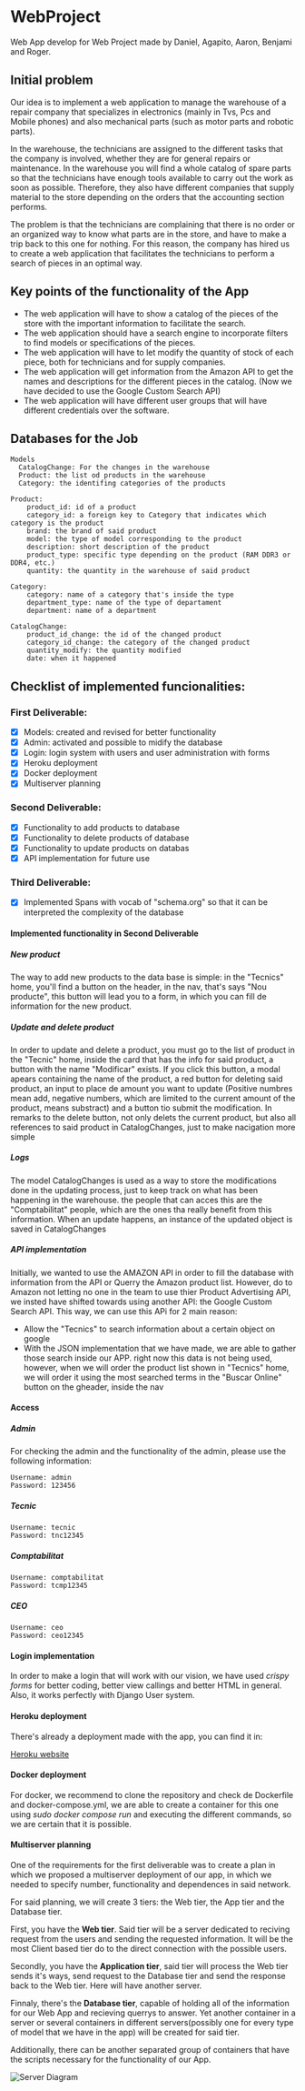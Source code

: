 # WebProject
Web App develop for Web Project made by Daniel, Agapito, Aaron, Benjami and Roger.

## Initial problem
Our idea is to implement a web application to manage the warehouse of a repair company that
specializes in electronics (mainly in Tvs, Pcs and Mobile phones) and also mechanical parts (such as
motor parts and robotic parts). 

In the warehouse, the technicians are assigned to the different tasks that
the company is involved, whether they are for general repairs or maintenance.
In the warehouse you will find a whole catalog of spare parts so that the technicians have enough tools
available to carry out the work as soon as possible. Therefore, they also have different companies that
supply material to the store depending on the orders that the accounting section performs.

The problem is that the technicians are complaining that there is no order or an organized way to know
what parts are in the store, and have to make a trip back to this one for nothing.
For this reason, the company has hired us to create a web application that facilitates the technicians to
perform a search of pieces in an optimal way.

## Key points of the functionality of the App

+ The web application will have to show a catalog of the pieces of the store with the important information to
facilitate the search.
+ The web application should have a search engine to incorporate filters to find models or specifications of
the pieces.
+ The web application will have to let modify the quantity of stock of each piece, both for technicians and for
supply companies.
+ The web application will get information from the Amazon API to get the names and descriptions for the
different pieces in the catalog. (Now we have decided to use the Google Custom Search API)
+ The web application will have different user groups that will have different credentials over the software.

## Databases for the Job
    Models
      CatalogChange: For the changes in the warehouse
      Product: the list od products in the warehouse
      Category: the identifing categories of the products

    Product:
        product_id: id of a product
        category_id: a foreign key to Category that indicates which category is the product
        brand: the brand of said product
        model: the type of model corresponding to the product
        description: short description of the product
        product_type: specific type depending on the product (RAM DDR3 or DDR4, etc.)
        quantity: the quantity in the warehouse of said product
        
    Category:
        category: name of a category that's inside the type
        department_type: name of the type of departament
        department: name of a department
        
    CatalogChange:
        product_id_change: the id of the changed product
        category_id_change: the category of the changed product 
        quantity_modify: the quantity modified
        date: when it happened

## Checklist of implemented funcionalities:
### First Deliverable:
- [x] Models: created and revised for better functionality
- [x] Admin: activated and possible to midify the database
- [x] Login: login system with users and user administration with forms
- [x] Heroku deployment
- [x] Docker deployment
- [x] Multiserver planning
### Second Deliverable:
- [X] Functionality to add products to database
- [x] Functionality to delete products of database
- [x] Functionality to update products on databas
- [x] API implementation for future use
### Third Deliverable:
- [x] Implemented Spans with vocab of "schema.org" so that it can be interpreted the complexity of the database
#### Implemented functionality in Second Deliverable
##### New product
The way to add new products to the data base is simple: in the "Tecnics" home, you'll find a button on the header, in the nav, that's says "Nou producte", this button will lead you to a form, in which you can fill de information for the new product.
##### Update and delete product
In order to update and delete a product, you must go to the list of product in the "Tecnic" home, inside the card that has the info for said product, a button with the name "Modificar" exists. If you click this button, a modal apears containing the name of the product, a red button for deleting said product, an input to place de amount you want to update (Positive numbres mean add, negative numbers, which are limited to the current amount of the product, means substract) and a button tio submit the modification. In remarks to the delete button, not only delets the current product, but also all references to said product in CatalogChanges, just to make nacigation more simple
##### Logs
The model CatalogChanges is used as a way to store the modifications done in the updating process, just to keep track on what has been happening in the warehouse. the people that can acces this are the "Comptabilitat" people, which are the ones tha really benefit from this information. When an update happens,  an instance of the updated object is saved in CatalogChanges
##### API implementation
Initially, we wanted to use the AMAZON API in order to fill the database with information from the API or Querry the Amazon product list. However, do to Amazon not letting no one in the team to use thier Product Advertising API, we insted have shifted towards using another API: the Google Custom Search API. This way, we can use this APi for 2 main reason:
- Allow the "Tecnics" to search information about a certain object on google
- With the JSON implementation that we have made, we are able to gather those search inside our APP. right now this data is not being used, however, when we will order the product list shown in "Tecnics" home, we will order it using the most searched terms in the "Buscar Online" button on the gheader, inside the nav
#### Access
##### Admin
For checking the admin and the functionality of the admin, please use the following information:

    Username: admin
    Password: 123456

##### Tecnic

    Username: tecnic
    Password: tnc12345
    
##### Comptabilitat

    Username: comptabilitat
    Password: tcmp12345   
    
##### CEO

    Username: ceo
    Password: ceo12345
    

#### Login implementation

In order to make a login that will work with our vision, we have used *crispy forms* for better coding, better view callings
and better HTML in general. Also, it works perfectly with Django User system.
#### Heroku deployment

There's already a deployment made with the app, you can find it in:

[Heroku website](http://web-project-warehouse.herokuapp.com/)

#### Docker deployment

For docker, we recommend to clone the repository and check de Dockerfile and docker-compose.yml, we are able to create
a container for this one using *sudo docker compose run* and executing the different commands, so we are certain that it is
possible.

#### Multiserver planning

One of the requirements for the first deliverable was to create a plan in which we proposed a multiserver deployment of our app, in which
we needed to specify number, functionality and dependences in said network.

For said planning, we will create 3 tiers: the Web tier, the App tier and the Database tier.

First, you have the **Web tier**. Said tier will be a server dedicated to reciving request from the users and sending the requested information. It will be the most Client based tier do to the direct connection with the possible users.

Secondly, you have the **Application tier**, said tier will process the Web tier sends it's ways, send request to the Database tier and send the response back to the Web tier. Here will have another server.

Finnaly, there's the **Database tier**, capable of holding all of the information for our Web App and recieving querrys to answer. Yet another container in a server or several containers in different servers(possibly one for every type of model that we have in the app) will be created for said tier.

Additionally, there can be another separated group of containers that have the scripts necessary for the functionality of our App.

![Server Diagram](/Captura_server_diagram.PNG)
